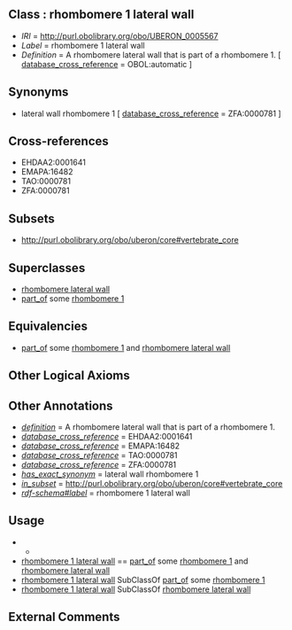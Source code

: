 
## Class : rhombomere 1 lateral wall

 * *IRI* = http://purl.obolibrary.org/obo/UBERON_0005567
 * *Label* = rhombomere 1 lateral wall
 * *Definition* = A rhombomere lateral wall that is part of a rhombomere 1. [ [database_cross_reference](../../ef/oboInOwl#hasDbXref.md) = OBOL:automatic ]

## Synonyms

 * lateral wall rhombomere 1 [ [database_cross_reference](../../ef/oboInOwl#hasDbXref.md) = ZFA:0000781 ]

## Cross-references

 * EHDAA2:0001641
 * EMAPA:16482
 * TAO:0000781
 * ZFA:0000781

## Subsets

 * http://purl.obolibrary.org/obo/uberon/core#vertebrate_core

## Superclasses

 * [rhombomere lateral wall](../../UBERON/01/UBERON_0005501.md)
 * [part_of](../../BFO/50/BFO_0000050.md) some [rhombomere 1](../../UBERON/99/UBERON_0005499.md)

## Equivalencies

 * [part_of](../../BFO/50/BFO_0000050.md) some [rhombomere 1](../../UBERON/99/UBERON_0005499.md) and [rhombomere lateral wall](../../UBERON/01/UBERON_0005501.md)

## Other Logical Axioms


## Other Annotations

 * *[definition](../../IAO/15/IAO_0000115.md)* = A rhombomere lateral wall that is part of a rhombomere 1.
 * *[database_cross_reference](../../ef/oboInOwl#hasDbXref.md)* = EHDAA2:0001641
 * *[database_cross_reference](../../ef/oboInOwl#hasDbXref.md)* = EMAPA:16482
 * *[database_cross_reference](../../ef/oboInOwl#hasDbXref.md)* = TAO:0000781
 * *[database_cross_reference](../../ef/oboInOwl#hasDbXref.md)* = ZFA:0000781
 * *[has_exact_synonym](../../ym/oboInOwl#hasExactSynonym.md)* = lateral wall rhombomere 1
 * *[in_subset](../../et/oboInOwl#inSubset.md)* = http://purl.obolibrary.org/obo/uberon/core#vertebrate_core
 * *[rdf-schema#label](../../el/rdf-schema#label.md)* = rhombomere 1 lateral wall

## Usage

 * -
 * [rhombomere 1 lateral wall](../../UBERON/67/UBERON_0005567.md) == [part_of](../../BFO/50/BFO_0000050.md) some [rhombomere 1](../../UBERON/99/UBERON_0005499.md) and [rhombomere lateral wall](../../UBERON/01/UBERON_0005501.md)
 * [rhombomere 1 lateral wall](../../UBERON/67/UBERON_0005567.md) SubClassOf [part_of](../../BFO/50/BFO_0000050.md) some [rhombomere 1](../../UBERON/99/UBERON_0005499.md)
 * [rhombomere 1 lateral wall](../../UBERON/67/UBERON_0005567.md) SubClassOf [rhombomere lateral wall](../../UBERON/01/UBERON_0005501.md)

## External Comments

